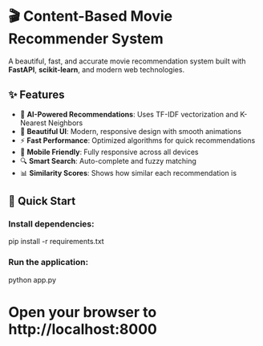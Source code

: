 # 🎬 Content-Based Movie Recommender System

A beautiful, fast, and accurate movie recommendation system built with **FastAPI**, **scikit-learn**, and modern web technologies.

## ✨ Features

- 🤖 **AI-Powered Recommendations**: Uses TF-IDF vectorization and K-Nearest Neighbors
- 🎨 **Beautiful UI**: Modern, responsive design with smooth animations
- ⚡ **Fast Performance**: Optimized algorithms for quick recommendations
- 📱 **Mobile Friendly**: Fully responsive across all devices
- 🔍 **Smart Search**: Auto-complete and fuzzy matching
- 📊 **Similarity Scores**: Shows how similar each recommendation is

## 🚀 Quick Start

### Install dependencies:

pip install -r requirements.txt


### Run the application:

python app.py

# Open your browser to http://localhost:8000
